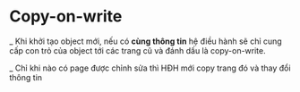 # Copy-on-write

\_ Khi khởi tạo object mới, nếu có **cùng thông tin** hệ điều hành sẽ chỉ cung cấp con trỏ của object tới các trang cũ và đánh dấu là copy-on-write.

\_ Chỉ khi nào có page được chỉnh sửa thì HĐH mới copy trang đó và thay đổi thông tin

